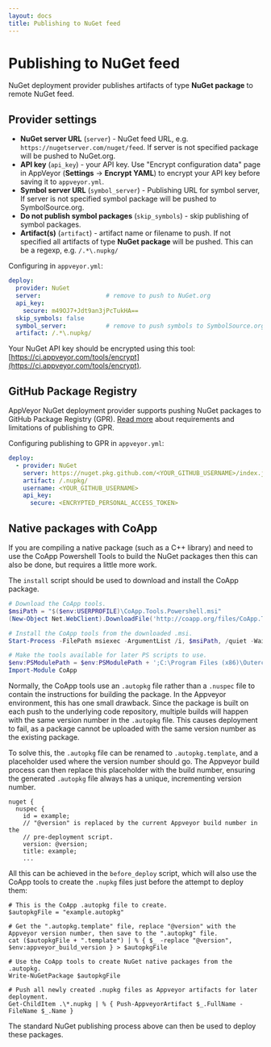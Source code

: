 ```yaml
---
layout: docs
title: Publishing to NuGet feed
---
```


# Publishing to NuGet feed

NuGet deployment provider publishes artifacts of type **NuGet package** to remote NuGet feed.

## Provider settings

* **NuGet server URL** (`server`) - NuGet feed URL, e.g. `https://nugetserver.com/nuget/feed`. If server is not specified package will be pushed to NuGet.org.
* **API key** (`api_key`) - your API key. Use "Encrypt configuration data" page in AppVeyor (**Settings** &rarr; **Encrypt YAML**) to encrypt your API key before saving it to `appveyor.yml`.
* **Symbol server URL** (`symbol_server`) - Publishing URL for symbol server, If server is not specified symbol package will be pushed to SymbolSource.org.
* **Do not publish symbol packages** (`skip_symbols`) - skip publishing of symbol packages.
* **Artifact(s)** (`artifact`) - artifact name or filename to push. If not specified all artifacts of type **NuGet package** will be pushed. This can be a regexp, e.g. `/.*\.nupkg/`

Configuring in `appveyor.yml`:

```yaml
deploy:
  provider: NuGet
  server:                  # remove to push to NuGet.org
  api_key:
    secure: m49OJ7+Jdt9an3jPcTukHA==
  skip_symbols: false
  symbol_server:           # remove to push symbols to SymbolSource.org
  artifact: /.*\.nupkg/
```

Your NuGet API key should be encrypted using this tool: [https://ci.appveyor.com/tools/encrypt](https://ci.appveyor.com/tools/encrypt).

## GitHub Package Registry

AppVeyor NuGet deployment provider supports pushing NuGet packages to GitHub Package Registry (GPR). [Read more](https://help.github.com/en/articles/configuring-nuget-for-use-with-github-package-registry) about requirements and limitations of publishing to GPR.

Configuring publishing to GPR in `appveyor.yml`:

```yaml
deploy:
  - provider: NuGet
    server: https://nuget.pkg.github.com/<YOUR_GITHUB_USERNAME>/index.json
    artifact: /.nupkg/
    username: <YOUR_GITHUB_USERNAME>
    api_key:
      secure: <ENCRYPTED_PERSONAL_ACCESS_TOKEN>
```

## Native packages with CoApp

If you are compiling a native package (such as a C++ library) and need to use
the CoApp Powershell Tools to build the NuGet packages then this can also be
done, but requires a little more work.

The `install` script should be used to download and install the CoApp package.

```powershell
# Download the CoApp tools.
$msiPath = "$($env:USERPROFILE)\CoApp.Tools.Powershell.msi"
(New-Object Net.WebClient).DownloadFile('http://coapp.org/files/CoApp.Tools.Powershell.msi', $msiPath)

# Install the CoApp tools from the downloaded .msi.
Start-Process -FilePath msiexec -ArgumentList /i, $msiPath, /quiet -Wait

# Make the tools available for later PS scripts to use.
$env:PSModulePath = $env:PSModulePath + ';C:\Program Files (x86)\Outercurve Foundation\Modules'
Import-Module CoApp
```

Normally, the CoApp tools use an `.autopkg` file rather than a `.nuspec` file to
contain the instructions for building the package.  In the Appveyor environment,
this has one small drawback.  Since the package is built on each push to the
underlying code repository, multiple builds will happen with the same version
number in the `.autopkg` file.  This causes deployment to fail, as a package
cannot be uploaded with the same version number as the existing package.

To solve this, the `.autopkg` file can be renamed to `.autopkg.template`, and a
placeholder used where the version number should go.  The Appveyor build process
can then replace this placeholder with the build number, ensuring the generated
`.autopkg` file always has a unique, incrementing version number.

    nuget {
      nuspec {
        id = example;
        // "@version" is replaced by the current Appveyor build number in the
        // pre-deployment script.
        version: @version;
        title: example;
        ...

All this can be achieved in the `before_deploy` script, which will also use the
CoApp tools to create the `.nupkg` files just before the attempt to deploy them:

    # This is the CoApp .autopkg file to create.
    $autopkgFile = "example.autopkg"

    # Get the ".autopkg.template" file, replace "@version" with the Appveyor version number, then save to the ".autopkg" file.
    cat ($autopkgFile + ".template") | % { $_ -replace "@version", $env:appveyor_build_version } > $autopkgFile

    # Use the CoApp tools to create NuGet native packages from the .autopkg.
    Write-NuGetPackage $autopkgFile

    # Push all newly created .nupkg files as Appveyor artifacts for later deployment.
    Get-ChildItem .\*.nupkg | % { Push-AppveyorArtifact $_.FullName -FileName $_.Name }

The standard NuGet publishing process above can then be used to deploy these
packages.
